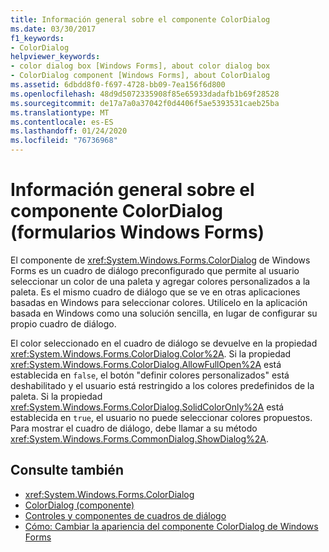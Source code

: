 ```yaml
---
title: Información general sobre el componente ColorDialog
ms.date: 03/30/2017
f1_keywords:
- ColorDialog
helpviewer_keywords:
- color dialog box [Windows Forms], about color dialog box
- ColorDialog component [Windows Forms], about ColorDialog
ms.assetid: 6dbdd8f0-f697-4728-bb09-7ea156f6d800
ms.openlocfilehash: 48d9d5072335908f85e65933dadafb1b69f28528
ms.sourcegitcommit: de17a7a0a37042f0d4406f5ae5393531caeb25ba
ms.translationtype: MT
ms.contentlocale: es-ES
ms.lasthandoff: 01/24/2020
ms.locfileid: "76736968"
---
```

# <a name="colordialog-component-overview-windows-forms"></a>Información general sobre el componente ColorDialog (formularios Windows Forms)
El componente de <xref:System.Windows.Forms.ColorDialog> de Windows Forms es un cuadro de diálogo preconfigurado que permite al usuario seleccionar un color de una paleta y agregar colores personalizados a la paleta. Es el mismo cuadro de diálogo que se ve en otras aplicaciones basadas en Windows para seleccionar colores. Utilícelo en la aplicación basada en Windows como una solución sencilla, en lugar de configurar su propio cuadro de diálogo.  
  
 El color seleccionado en el cuadro de diálogo se devuelve en la propiedad <xref:System.Windows.Forms.ColorDialog.Color%2A>. Si la propiedad <xref:System.Windows.Forms.ColorDialog.AllowFullOpen%2A> está establecida en `false`, el botón "definir colores personalizados" está deshabilitado y el usuario está restringido a los colores predefinidos de la paleta. Si la propiedad <xref:System.Windows.Forms.ColorDialog.SolidColorOnly%2A> está establecida en `true`, el usuario no puede seleccionar colores propuestos. Para mostrar el cuadro de diálogo, debe llamar a su método <xref:System.Windows.Forms.CommonDialog.ShowDialog%2A>.  
  
## <a name="see-also"></a>Consulte también

- <xref:System.Windows.Forms.ColorDialog>
- [ColorDialog (componente)](colordialog-component-windows-forms.md)
- [Controles y componentes de cuadros de diálogo](dialog-box-controls-and-components-windows-forms.md)
- [Cómo: Cambiar la apariencia del componente ColorDialog de Windows Forms](how-to-change-the-appearance-of-the-windows-forms-colordialog-component.md)
